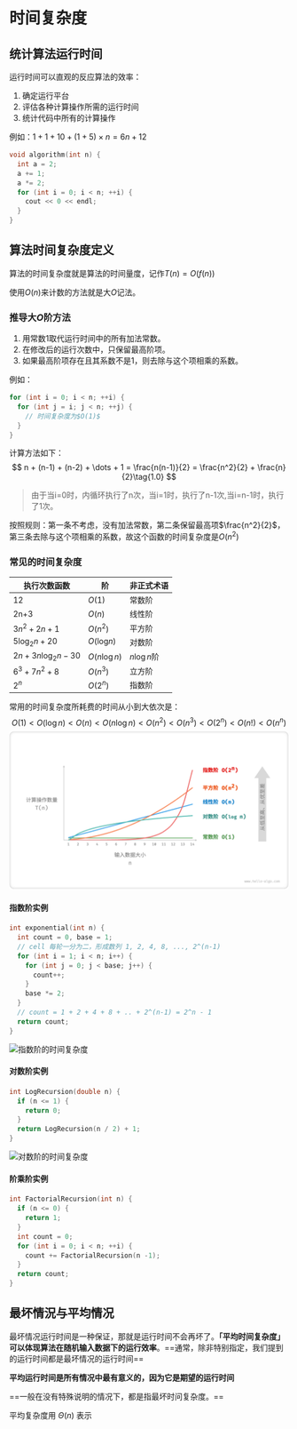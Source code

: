 # 时间复杂度

## 统计算法运行时间

运行时间可以直观的反应算法的效率：

1. 确定运行平台
2. 评估各种计算操作所需的运行时间
3. 统计代码中所有的计算操作

例如：$1 + 1 + 10 + (1 + 5) \times n = 6n + 12$

```cpp
void algorithm(int n) {
  int a = 2;
  a += 1;
  a *= 2;
  for (int i = 0; i < n; ++i) {
    cout << 0 << endl;
  }
}
```

## 算法时间复杂度定义

算法的时间复杂度就是算法的时间量度，记作$T(n) = O(f(n))$ 

使用$O(n)$来计数的方法就是大$O$记法。

### 推导大$O$阶方法

1. ⽤常数1取代运⾏时间中的所有加法常数。
2. 在修改后的运⾏次数中，只保留最⾼阶项。
3. 如果最⾼阶项存在且其系数不是1，则去除与这个项相乘的系数。

例如：

```cpp
for (int i = 0; i < n; ++i) {
  for (int j = i; j < n; ++j) {
    // 时间复杂度为$O(1)$
  }
}
```

计算方法如下：
$$
n + (n-1) + (n-2) + \dots + 1 = \frac{n(n-1)}{2} = \frac{n^2}{2} + \frac{n}{2}\tag{1.0}
$$

> 由于当i=0时，内循环执⾏了n次，当i=1时，执⾏了n-1次,当i=n-1时，执⾏了1次。

按照规则：第一条不考虑，没有加法常数，第二条保留最高项$\frac{n^2}{2}$，第三条去除与这个项相乘的系数，故这个函数的时间复杂度是$O(n^2)$

### 常见的时间复杂度

| 执行次数函数              | 阶              | 非正式术语   |
| ------------------------- | --------------- | ------------ |
| 12                        | $O(1)$          | 常数阶       |
| 2n+3                      | $O(n)$          | 线性阶       |
| $3n^2+ 2n + 1$            | $O(n^2)$        | 平方阶       |
| $5\log_{2}{n} + 20$       | $O(\log_{}{n})$ | 对数阶       |
| $2n + 3n\log_{2}{n} - 30$ | $O(n\log{n})$   | $n\log{n}$阶 |
| $6^3 + 7n^2 + 8$          | $O(n^3)$        | 立方阶       |
| $2^n$                     | $O(2^n)$        | 指数阶       |

常⽤的时间复杂度所耗费的时间从⼩到⼤依次是：
$$
O(1) < O(\log{n}) < O(n) < O(n\log{n}) < O(n^2) < O(n^3) < O(2^n) < O(n!) < O(n^n) \tag{1.1}
$$
![image-20230709113806549](https://raw.githubusercontent.com/harisonkhlil/oss/main/uPic/image-20230709113806549.png)

#### 指数阶实例

```cpp
int exponential(int n) {
  int count = 0, base = 1;
  // cell 每轮一分为二，形成数列 1, 2, 4, 8, ..., 2^(n-1)
  for (int i = 1; i < n; i++) {
    for (int j = 0; j < base; j++) {
      count++;
    }
    base *= 2;
  }
  // count = 1 + 2 + 4 + 8 + .. + 2^(n-1) = 2^n - 1
  return count;
}
```

![指数阶的时间复杂度](https://www.hello-algo.com/chapter_computational_complexity/time_complexity.assets/time_complexity_exponential.png)

#### 对数阶实例

```cpp
int LogRecursion(double n) {
  if (n <= 1) {
    return 0;
  }
  return LogRecursion(n / 2) + 1;
}
```

![对数阶的时间复杂度](https://www.hello-algo.com/chapter_computational_complexity/time_complexity.assets/time_complexity_logarithmic.png)

#### 阶乘阶实例

```cpp
int FactorialRecursion(int n) {
  if (n <= 0) {
    return 1;
  }
  int count = 0;
  for (int i = 0; i < n; ++i) {
    count += FactorialRecursion(n -1);
  }
  return count;
}
```

## 最坏情況与平均情况

最坏情况运⾏时间是⼀种保证，那就是运⾏时间不会再坏了。**「平均时间复杂度」可以体现算法在随机输入数据下的运行效率**。==通常，除⾮特别指定，我们提到的运⾏时间都是最坏情况的运⾏时间==

**平均运⾏时间是所有情况中最有意义的，因为它是期望的运⾏时间**

==⼀般在没有特殊说明的情况下，都是指最坏时问复杂度。==

平均复杂度用 $\Theta(n)$ 表示

